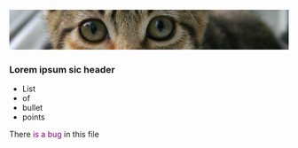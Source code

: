  ![banner](img/kitten.jpg)

 ### Lorem ipsum sic header

* List
* of
* bullet
* points

<p> There <span style="color:purple">is a bug</span> in this file</p>


